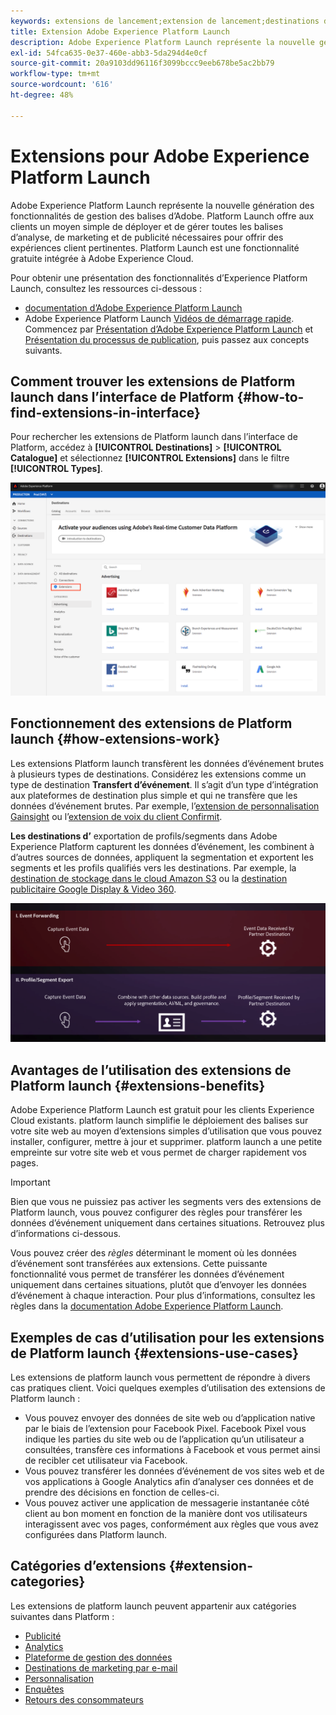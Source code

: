 ```yaml
---
keywords: extensions de lancement;extension de lancement;destinations de lancement Extensions de platform launch;extension de platform launch;destinations de platform launch
title: Extension Adobe Experience Platform Launch
description: Adobe Experience Platform Launch représente la nouvelle génération des fonctionnalités de gestion des balises dʼAdobe. Platform Launch offre aux clients un moyen simple de déployer et de gérer toutes les balises d’analyse, de marketing et de publicité nécessaires pour offrir des expériences client pertinentes.
exl-id: 54fca635-0e37-460e-abb3-5da294d4e0cf
source-git-commit: 20a9103dd96116f3099bccc9eeb678be5ac2bb79
workflow-type: tm+mt
source-wordcount: '616'
ht-degree: 48%

---
```


# Extensions pour Adobe Experience Platform Launch

Adobe Experience Platform Launch représente la nouvelle génération des fonctionnalités de gestion des balises d’Adobe. Platform Launch offre aux clients un moyen simple de déployer et de gérer toutes les balises d’analyse, de marketing et de publicité nécessaires pour offrir des expériences client pertinentes.  Platform Launch est une fonctionnalité gratuite intégrée à Adobe Experience Cloud.

Pour obtenir une présentation des fonctionnalités d’Experience Platform Launch, consultez les ressources ci-dessous :

- [documentation d’Adobe Experience Platform Launch](https://experienceleague.adobe.com/docs/launch/using/home.html?lang=fr)
- Adobe Experience Platform Launch [Vidéos de démarrage rapide](https://experienceleague.adobe.com/docs/launch/using/intro/get-started/videos.html?). Commencez par [Présentation d’Adobe Experience Platform Launch](https://www.youtube.com/embed/rwqqkG1SERU) et [Présentation du processus de publication](https://helpx.adobe.com/fr/analytics/how-to/adobe-launch-publishing-process.html), puis passez aux concepts suivants.

## Comment trouver les extensions de Platform launch dans l’interface de Platform {#how-to-find-extensions-in-interface}

Pour rechercher les extensions de Platform launch dans l’interface de Platform, accédez à **[!UICONTROL Destinations]** > **[!UICONTROL Catalogue]** et sélectionnez **[!UICONTROL Extensions]** dans le filtre **[!UICONTROL Types]**.

![Filtre des extensions dans l’interface](../../assets/catalog/launch-extensions/filter.png)

## Fonctionnement des extensions de Platform launch {#how-extensions-work}

Les extensions Platform launch transfèrent les données d’événement brutes à plusieurs types de destinations. Considérez les extensions comme un type de destination **Transfert d’événement**. Il s’agit d’un type d’intégration aux plateformes de destination plus simple et qui ne transfère que les données d’événement brutes. Par exemple, l’[extension de personnalisation Gainsight](../personalization/gainsight.md) ou l’[extension de voix du client Confirmit](../voice/confirmit-digital-feedback.md).

**Les destinations d’** exportation de profils/segments dans Adobe Experience Platform capturent les données d’événement, les combinent à d’autres sources de données, appliquent la segmentation et exportent les segments et les profils qualifiés vers les destinations. Par exemple, la [destination de stockage dans le cloud Amazon S3](../cloud-storage/amazon-s3.md) ou la [destination publicitaire Google Display &amp; Video 360](../advertising/google-dv360.md).

![Comparaison entre les extensions d’Experience Platform Launch et d’autres destinations](../../assets/common/launch-and-other-destinations.png)

## Avantages de l’utilisation des extensions de Platform launch {#extensions-benefits}

Adobe Experience Platform Launch est gratuit pour les clients Experience Cloud existants. platform launch simplifie le déploiement des balises sur votre site web au moyen d’extensions simples d’utilisation que vous pouvez installer, configurer, mettre à jour et supprimer. platform launch a une petite empreinte sur votre site web et vous permet de charger rapidement vos pages.

>[!IMPORTANT]
>
>Bien que vous ne puissiez pas activer les segments vers des extensions de Platform launch, vous pouvez configurer des règles pour transférer les données d’événement uniquement dans certaines situations. Retrouvez plus d’informations ci-dessous.

Vous pouvez créer des *règles* déterminant le moment où les données d’événement sont transférées aux extensions. Cette puissante fonctionnalité vous permet de transférer les données d’événement uniquement dans certaines situations, plutôt que d’envoyer les données d’événement à chaque interaction. Pour plus d’informations, consultez les règles dans la [documentation Adobe Experience Platform Launch](https://experienceleague.adobe.com/docs/launch/using/reference/manage-resources/rules.html).

## Exemples de cas d’utilisation pour les extensions de Platform launch {#extensions-use-cases}

Les extensions de platform launch vous permettent de répondre à divers cas pratiques client. Voici quelques exemples d’utilisation des extensions de Platform launch :

- Vous pouvez envoyer des données de site web ou d’application native par le biais de l’extension pour Facebook Pixel. Facebook Pixel vous indique les parties du site web ou de l’application qu’un utilisateur a consultées, transfère ces informations à Facebook et vous permet ainsi de recibler cet utilisateur via Facebook.
- Vous pouvez transférer les données d’événement de vos sites web et de vos applications à Google Analytics afin d’analyser ces données et de prendre des décisions en fonction de celles-ci.
- Vous pouvez activer une application de messagerie instantanée côté client au bon moment en fonction de la manière dont vos utilisateurs interagissent avec vos pages, conformément aux règles que vous avez configurées dans Platform launch.

## Catégories d’extensions {#extension-categories}

Les extensions de platform launch peuvent appartenir aux catégories suivantes dans Platform :

- [Publicité](../advertising/overview.md)
- [Analytics](../analytics/overview.md)
- [Plateforme de gestion des données](../data-management/overview.md)
- [Destinations de marketing par e-mail ](../email-marketing/overview.md)
- [Personnalisation](../personalization/overview.md)
- [Enquêtes](../survey/overview.md)
- [Retours des consommateurs](../voice/overview.md)
